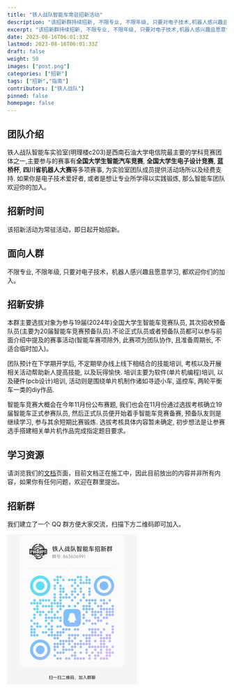 ```yaml
---
title: "铁人战队智能车常驻招新活动"
description: "该招新群持续招新, 不限专业, 不限年级, 只要对电子技术,机器人感兴趣且愿意学习, 都欢迎你们的加入。"
excerpt: "该招新群持续招新, 不限专业, 不限年级, 只要对电子技术,机器人感兴趣且愿意学习, 都欢迎你们的加入。"
date: 2023-08-16T06:01:33Z
lastmod: 2023-08-16T06:01:33Z
draft: false
weight: 50
images: ["post.png"]
categories: ["招新"]
tags: ["招新","指南"]
contributors: ["铁人战队"]
pinned: false
homepage: false
---
```


## 团队介绍

铁人战队智能车实验室(明理楼c203)是西南石油大学电信院最主要的学科竞赛团体之一,主要参与的赛事有**全国大学生智能汽车竞赛**, **全国大学生电子设计竞赛**, **蓝桥杯**, **四川省机器人大赛**等多项赛事, 为实验室团队成员提供活动场所以及经费支持. 如果你是电子技术爱好者, 或者是想让专业所学得以实践锻炼, 那么智能车团队欢迎你的加入。

## 招新时间

该招新活动为常驻活动，即日起开始招新。

## 面向人群

不限专业, 不限年级, 只要对电子技术，机器人感兴趣且愿意学习, 都欢迎你们的加入。

## 招新安排

本群主要选拔对象为参与19届(2024年)全国大学生智能车竞赛队员, 其次招收预备队员(主要为20届智能车竞赛预备队员).不论正式队员或者预备队员都可以参与前面介绍中提及的赛事活动(智能车赛项除外, 此赛项为团队协作, 且准备周期长, 不适合临时加入)。    

团队预计在下学期开学后, 不定期举办线上线下相结合的技能培训, 考核以及开展相关活动帮助新人提高技能, 以及玩得愉快. 培训主要为软件(单片机编程)培训, 以及硬件(pcb设计)培训, 活动则是围绕单片机制作诸如寻迹小车, 遥控车, 两轮平衡车一类的diy作品.   

智能车竞赛大概会在今年11月份公布赛题, 我们也会在11月份通过选拔考核确立19届智能车正式参赛队员, 然后正式队员便开始着手智能车竞赛备赛, 预备队友则是继续学习, 参与其余短期比赛锻炼.
选拔考核具体内容暂未确定, 初步想法是让参赛选手搭建相关单片机作品完成指定题目要求。

## 学习资源

请浏览我们的[文档](/docs/prologue/how-to-ask-question/)页面，目前文档正在施工中，因此目前放出的内容并非所有内容，如果你有任何问题，欢迎在群里提出。

## 招新群

我们建立了一个 QQ 群方便大家交流，扫描下方二维码即可加入。

![招新QQ群,群号863606991](group-qq-qr.png)
